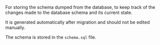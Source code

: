 For storing the schema dumped from the database, to keep track of the changes made to the database schema and its current state.

It is generated automatically after migration and should not be edited manually.

The schema is stored in the `schema.sql` file.

